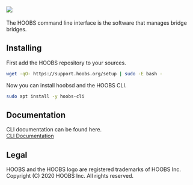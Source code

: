 # ![](https://raw.githubusercontent.com/hoobs-org/HOOBS/master/docs/logo.png)

The HOOBS command line interface is the software that manages bridge bridges.

## Installing
First add the HOOBS repository to your sources.

```sh
wget -qO- https://support.hoobs.org/setup | sudo -E bash -
```

Now you can install hoobsd and the HOOBS CLI.

```sh
sudo apt install -y hoobs-cli
```

## Documentation
CLI documentation can be found here.  
[CLI Documentation](https://github.com/hoobs-org/HOOBS/blob/development/docs/CLI.md)  

## Legal
HOOBS and the HOOBS logo are registered trademarks of HOOBS Inc. Copyright (C) 2020 HOOBS Inc. All rights reserved.
